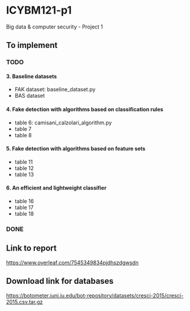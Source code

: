 # ICYBM121-p1
Big data &amp; computer security - Project 1

## To implement
### TODO
#### 3. Baseline datasets
* FAK dataset: baseline_dataset.py
* BAS dataset

#### 4. Fake detection with algorithms based on classification rules
* table 6: camisani_calzolari_algorithm.py
* table 7
* table 8

#### 5. Fake detection with algorithms based on feature sets
* table 11
* table 12
* table 13

#### 6. An efficient and lightweight classifier
* table 16
* table 17
* table 18

### DONE

## Link to report
https://www.overleaf.com/7545349834pjdhszdgwsdn

## Download link for databases
https://botometer.iuni.iu.edu/bot-repository/datasets/cresci-2015/cresci-2015.csv.tar.gz
